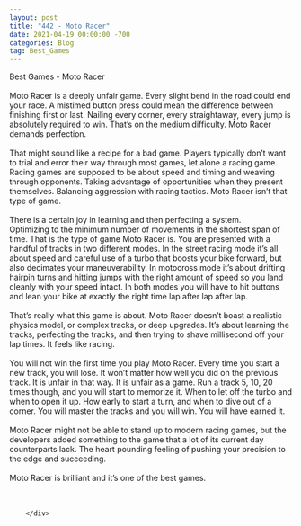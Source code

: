 ```yaml
---
layout: post
title: "442 - Moto Racer"
date: 2021-04-19 00:00:00 -700
categories: Blog
tag: Best_Games
---
```


<div class="blog-content">
				<div class="paragraph"><span><span>Best Games - Moto Racer</span></span><br><span></span><br><span><span>Moto Racer is a deeply unfair game. Every slight bend in the road could end your race. A mistimed button press could mean the difference between finishing first or last. Nailing every corner, every straightaway, every jump is absolutely required to win. That&rsquo;s on the medium difficulty. Moto Racer demands perfection.</span></span><br><span></span><br><span><span>That might sound like a recipe for a bad game. Players typically don&rsquo;t want to trial and error their way through most games, let alone a racing game. Racing games are supposed to be about speed and timing and weaving through opponents. Taking advantage of opportunities when they present themselves. Balancing aggression with racing tactics. Moto Racer isn&rsquo;t that type of game.&nbsp;</span></span><br><span></span><br><span><span>There is a certain joy in learning and then perfecting a system. Optimizing&nbsp;to the minimum number of movements in the shortest span of time. That is the type of game Moto Racer is. You are presented with a handful of tracks in two different modes. In the street racing mode it&rsquo;s all about speed and careful use of a turbo that boosts your bike forward, but also decimates your maneuverability. In motocross mode it&rsquo;s about drifting hairpin turns and hitting jumps with the right amount of speed so you land cleanly with your speed intact. In both modes you will have to hit buttons and lean your bike at exactly the right time lap after lap after lap.&nbsp;</span></span><br><span></span><br><span><span>That&rsquo;s really what this game is about. Moto Racer doesn&rsquo;t boast a realistic physics model, or complex tracks, or deep upgrades. It&rsquo;s about learning the tracks, perfecting the tracks, and then trying to shave millisecond off your lap times. It feels like racing.</span></span><br><span></span><br><span><span>You will not win the first time you play Moto Racer. Every time you start a new track, you will lose. It won&rsquo;t matter how well you did on the previous track. It is unfair in that way. It is unfair as a game. Run a track 5, 10, 20 times though, and you will start to memorize it. When to let off the turbo and when to open it up. How early to start a turn, and when to dive out of a corner. You will master the tracks and you will win. You will have earned it.</span></span><br><span></span><br><span><span>Moto Racer might not be able to stand up to modern racing games, but the developers added something to the game that a lot of its current day counterparts lack. The heart pounding feeling of pushing your precision to the edge and succeeding.&nbsp;</span></span><br><span></span><br><span><span>Moto Racer is brilliant and it&rsquo;s one of the best games.</span></span><br><span></span><br>&#8203;</div>

		</div>
        